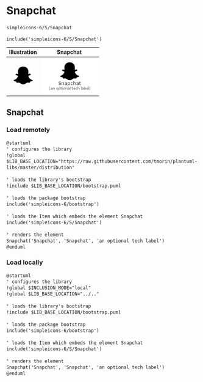 # Snapchat


```text
simpleicons-6/S/Snapchat
```

```text
include('simpleicons-6/S/Snapchat')
```



| Illustration | Snapchat |
| :---: | :---: |
| ![illustration for Illustration](../../simpleicons-6/S/Snapchat.png) | ![illustration for Snapchat](../../simpleicons-6/S/Snapchat.Local.png) |




## Snapchat

### Load remotely
```plantuml
@startuml
' configures the library
!global $LIB_BASE_LOCATION="https://raw.githubusercontent.com/tmorin/plantuml-libs/master/distribution"

' loads the library's bootstrap
!include $LIB_BASE_LOCATION/bootstrap.puml

' loads the package bootstrap
include('simpleicons-6/bootstrap')

' loads the Item which embeds the element Snapchat
include('simpleicons-6/S/Snapchat')

' renders the element
Snapchat('Snapchat', 'Snapchat', 'an optional tech label')
@enduml
```

### Load locally
```plantuml
@startuml
' configures the library
!global $INCLUSION_MODE="local"
!global $LIB_BASE_LOCATION="../.."

' loads the library's bootstrap
!include $LIB_BASE_LOCATION/bootstrap.puml

' loads the package bootstrap
include('simpleicons-6/bootstrap')

' loads the Item which embeds the element Snapchat
include('simpleicons-6/S/Snapchat')

' renders the element
Snapchat('Snapchat', 'Snapchat', 'an optional tech label')
@enduml
```

